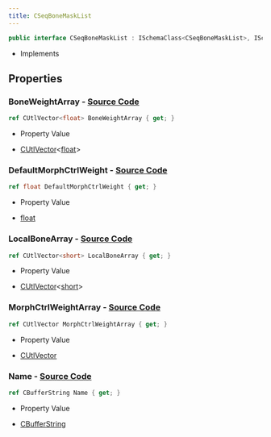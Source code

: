 ```yaml
---
title: CSeqBoneMaskList
---
```


```csharp
public interface CSeqBoneMaskList : ISchemaClass<CSeqBoneMaskList>, ISchemaField, ISchemaClass, INativeHandle
```

- Implements

## Properties

### **BoneWeightArray** - [Source Code](https://github.com/swiftly-solution/swiftlys2/blob/main/managed/src/SwiftlyS2.Generated/Schemas/Interfaces/CSeqBoneMaskList.cs#L20)

```csharp
ref CUtlVector<float> BoneWeightArray { get; }
```

- Property Value

- [CUtlVector](/docs/api/-1)<[float](https://learn.microsoft.com/dotnet/api/system.single)>

### **DefaultMorphCtrlWeight** - [Source Code](https://github.com/swiftly-solution/swiftlys2/blob/main/managed/src/SwiftlyS2.Generated/Schemas/Interfaces/CSeqBoneMaskList.cs#L22)

```csharp
ref float DefaultMorphCtrlWeight { get; }
```

- Property Value

- [float](https://learn.microsoft.com/dotnet/api/system.single)

### **LocalBoneArray** - [Source Code](https://github.com/swiftly-solution/swiftlys2/blob/main/managed/src/SwiftlyS2.Generated/Schemas/Interfaces/CSeqBoneMaskList.cs#L18)

```csharp
ref CUtlVector<short> LocalBoneArray { get; }
```

- Property Value

- [CUtlVector](/docs/api/-1)<[short](https://learn.microsoft.com/dotnet/api/system.int16)>

### **MorphCtrlWeightArray** - [Source Code](https://github.com/swiftly-solution/swiftlys2/blob/main/managed/src/SwiftlyS2.Generated/Schemas/Interfaces/CSeqBoneMaskList.cs#L25)

```csharp
ref CUtlVector MorphCtrlWeightArray { get; }
```

- Property Value

- [CUtlVector](/docs/api/)

### **Name** - [Source Code](https://github.com/swiftly-solution/swiftlys2/blob/main/managed/src/SwiftlyS2.Generated/Schemas/Interfaces/CSeqBoneMaskList.cs#L16)

```csharp
ref CBufferString Name { get; }
```

- Property Value

- [CBufferString](/docs/api/shared/natives/cbufferstring)

